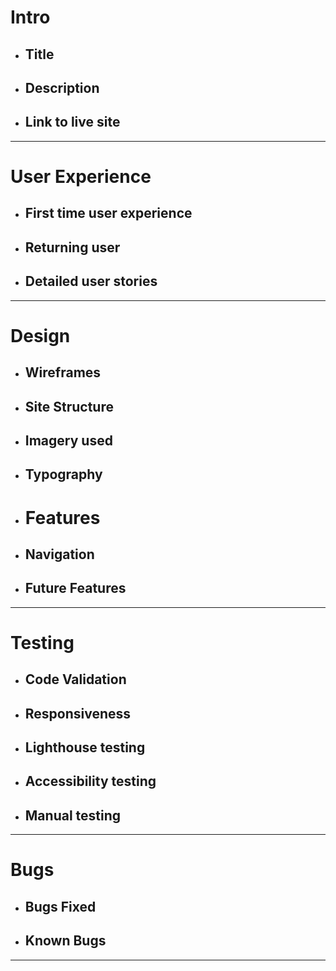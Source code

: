 # Intro
- ## Title
- ## Description
- ## Link to live site
***
# User Experience
- ## First time user experience
- ## Returning user
- ## Detailed user stories
***
# Design 
- ## Wireframes
- ## Site Structure
- ## Imagery used
- ## Typography
- # Features
- ## Navigation
- ## Future Features
***
# Testing
- ## Code Validation
- ## Responsiveness
- ## Lighthouse testing
- ## Accessibility testing
- ## Manual testing
***
# Bugs
- ## Bugs Fixed
- ## Known Bugs
***

